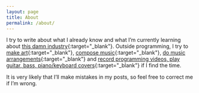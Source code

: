 ```yaml
---
layout: page
title: About
permalink: /about/
---
```


I try to write about what I already know and what I’m currently learning about [this damn industry](https://code.tutsplus.com/articles/this-damn-industry--net-17054){:target="_blank"}. Outside programming, I try to [make art](https://kennyalmendral.artstation.com/){:target="_blank"}, [compose music](https://open.spotify.com/artist/0x4uUmIIwlvugj7YtZK2yG){:target="_blank"}, [do music arrangements](https://soundcloud.com/kennyalmendral){:target="_blank"} and [record programming videos, play guitar, bass, piano/keyboard covers](https://www.youtube.com/kennyalmendral){:target="_blank"} if I find the time.

It is very likely that I’ll make mistakes in my posts, so feel free to correct me if I’m wrong.
